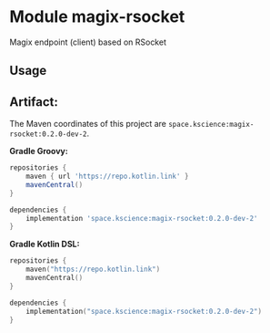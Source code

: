 # Module magix-rsocket

Magix endpoint (client) based on RSocket

## Usage

## Artifact:

The Maven coordinates of this project are `space.kscience:magix-rsocket:0.2.0-dev-2`.

**Gradle Groovy:**
```groovy
repositories {
    maven { url 'https://repo.kotlin.link' }
    mavenCentral()
}

dependencies {
    implementation 'space.kscience:magix-rsocket:0.2.0-dev-2'
}
```
**Gradle Kotlin DSL:**
```kotlin
repositories {
    maven("https://repo.kotlin.link")
    mavenCentral()
}

dependencies {
    implementation("space.kscience:magix-rsocket:0.2.0-dev-2")
}
```
